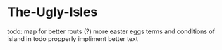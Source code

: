 # The-Ugly-Isles
todo:
map for better routs (?)
more easter eggs
terms and conditions of island in todo
propperly impliment better text